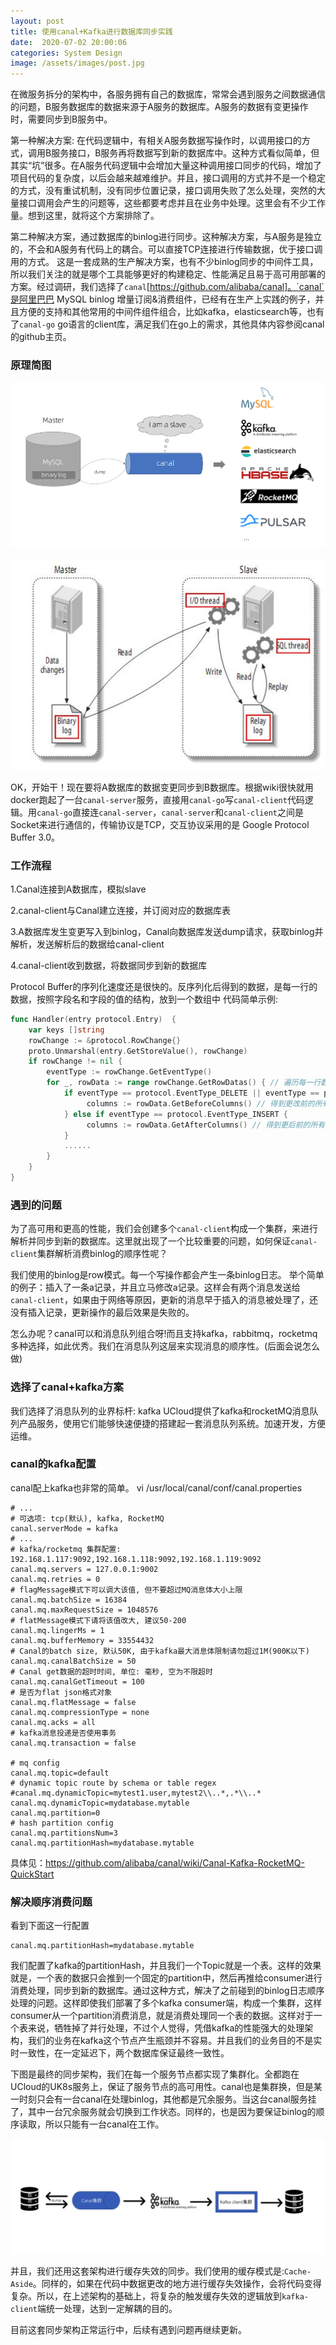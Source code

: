 ```yaml
---
layout: post
title: 使用canal+Kafka进行数据库同步实践
date:  2020-07-02 20:00:06
categories: System Design
image: /assets/images/post.jpg
---
```


在微服务拆分的架构中，各服务拥有自己的数据库，常常会遇到服务之间数据通信的问题，B服务数据库的数据来源于A服务的数据库。A服务的数据有变更操作时，需要同步到B服务中。

第一种解决方案: 在代码逻辑中，有相关A服务数据写操作时，以调用接口的方式，调用B服务接口，B服务再将数据写到新的数据库中。这种方式看似简单，但其实“坑”很多。在A服务代码逻辑中会增加大量这种调用接口同步的代码，增加了项目代码的复杂度，以后会越来越难维护。并且，接口调用的方式并不是一个稳定的方式，没有重试机制，没有同步位置记录，接口调用失败了怎么处理，突然的大量接口调用会产生的问题等，这些都要考虑并且在业务中处理。这里会有不少工作量。想到这里，就将这个方案排除了。

第二种解决方案，通过数据库的binlog进行同步。这种解决方案，与A服务是独立的，不会和A服务有代码上的耦合。可以直接TCP连接进行传输数据，优于接口调用的方式。
这是一套成熟的生产解决方案，也有不少binlog同步的中间件工具，所以我们关注的就是哪个工具能够更好的构建稳定、性能满足且易于高可用部署的方案。经过调研，我们选择了`canal`[https://github.com/alibaba/canal]。`canal`是阿里巴巴 MySQL binlog 增量订阅&消费组件，已经有在生产上实践的例子，并且方便的支持和其他常用的中间件组件组合，比如kafka，elasticsearch等，也有了`canal-go` go语言的client库，满足我们在go上的需求，其他具体内容参阅canal的github主页。

### 原理简图
![canal]( /assets/images/canal/canal.png "canal")

![canal]( /assets/images/canal/binlog.jpeg "canal")

OK，开始干！现在要将A数据库的数据变更同步到B数据库。根据wiki很快就用docker跑起了一台`canal-server`服务，直接用`canal-go`写`canal-client`代码逻辑。用`canal-go`直接连`canal-server`，`canal-server`和`canal-client`之间是Socket来进行通信的，传输协议是TCP，交互协议采用的是 Google Protocol Buffer 3.0。

### 工作流程
1.Canal连接到A数据库，模拟slave

2.canal-client与Canal建立连接，并订阅对应的数据库表

3.A数据库发生变更写入到binlog，Canal向数据库发送dump请求，获取binlog并解析，发送解析后的数据给canal-client

4.canal-client收到数据，将数据同步到新的数据库

Protocol Buffer的序列化速度还是很快的。反序列化后得到的数据，是每一行的数据，按照字段名和字段的值的结构，放到一个数组中
代码简单示例:
```go
func Handler(entry protocol.Entry)  {
	var keys []string
	rowChange := &protocol.RowChange{}
	proto.Unmarshal(entry.GetStoreValue(), rowChange)
	if rowChange != nil {
		eventType := rowChange.GetEventType()
		for _, rowData := range rowChange.GetRowDatas() { // 遍历每一行数据
			if eventType == protocol.EventType_DELETE || eventType == protocol.EventType_UPDATE {
				 columns := rowData.GetBeforeColumns() // 得到更改前的所有字段属性
			} else if eventType == protocol.EventType_INSERT {
				 columns := rowData.GetAfterColumns() // 得到更后前的所有字段属性
			}
			......
		}
	}
}
```

### 遇到的问题
为了高可用和更高的性能，我们会创建多个`canal-client`构成一个集群，来进行解析并同步到新的数据库。这里就出现了一个比较重要的问题，如何保证`canal-client`集群解析消费binlog的顺序性呢？

我们使用的binlog是row模式。每一个写操作都会产生一条binlog日志。
举个简单的例子：插入了一条a记录，并且立马修改a记录。这样会有两个消息发送给`canal-client`，如果由于网络等原因，更新的消息早于插入的消息被处理了，还没有插入记录，更新操作的最后效果是失败的。

怎么办呢？canal可以和消息队列组合呀!而且支持kafka，rabbitmq，rocketmq多种选择，如此优秀。我们在消息队列这层来实现消息的顺序性。(后面会说怎么做)

### 选择了canal+kafka方案
我们选择了消息队列的业界标杆: kafka
UCloud提供了kafka和rocketMQ消息队列产品服务，使用它们能够快速便捷的搭建起一套消息队列系统。加速开发，方便运维。

### canal的kafka配置
canal配上kafka也非常的简单。
vi /usr/local/canal/conf/canal.properties
```
# ...
# 可选项: tcp(默认), kafka, RocketMQ
canal.serverMode = kafka
# ...
# kafka/rocketmq 集群配置: 192.168.1.117:9092,192.168.1.118:9092,192.168.1.119:9092
canal.mq.servers = 127.0.0.1:9002
canal.mq.retries = 0
# flagMessage模式下可以调大该值, 但不要超过MQ消息体大小上限
canal.mq.batchSize = 16384
canal.mq.maxRequestSize = 1048576
# flatMessage模式下请将该值改大, 建议50-200
canal.mq.lingerMs = 1
canal.mq.bufferMemory = 33554432
# Canal的batch size, 默认50K, 由于kafka最大消息体限制请勿超过1M(900K以下)
canal.mq.canalBatchSize = 50
# Canal get数据的超时时间, 单位: 毫秒, 空为不限超时
canal.mq.canalGetTimeout = 100
# 是否为flat json格式对象
canal.mq.flatMessage = false
canal.mq.compressionType = none
canal.mq.acks = all
# kafka消息投递是否使用事务
canal.mq.transaction = false

# mq config
canal.mq.topic=default
# dynamic topic route by schema or table regex
#canal.mq.dynamicTopic=mytest1.user,mytest2\\..*,.*\\..*
canal.mq.dynamicTopic=mydatabase.mytable
canal.mq.partition=0
# hash partition config
canal.mq.partitionsNum=3
canal.mq.partitionHash=mydatabase.mytable
```
具体见：https://github.com/alibaba/canal/wiki/Canal-Kafka-RocketMQ-QuickStart

### 解决顺序消费问题

看到下面这一行配置
```
canal.mq.partitionHash=mydatabase.mytable
```
我们配置了kafka的partitionHash，并且我们一个Topic就是一个表。这样的效果就是，一个表的数据只会推到一个固定的partition中，然后再推给consumer进行消费处理，同步到新的数据库。通过这种方式，解决了之前碰到的binlog日志顺序处理的问题。这样即使我们部署了多个kafka consumer端，构成一个集群，这样consumer从一个partition消费消息，就是消费处理同一个表的数据。这样对于一个表来说，牺牲掉了并行处理，不过个人觉得，凭借kafka的性能强大的处理架构，我们的业务在kafka这个节点产生瓶颈并不容易。并且我们的业务目的不是实时一致性，在一定延迟下，两个数据库保证最终一致性。

下图是最终的同步架构，我们在每一个服务节点都实现了集群化。全都跑在UCloud的UK8s服务上，保证了服务节点的高可用性。canal也是集群换，但是某一时刻只会有一台canal在处理binlog，其他都是冗余服务。当这台canal服务挂了，其中一台冗余服务就会切换到工作状态。同样的，也是因为要保证binlog的顺序读取，所以只能有一台canal在工作。

![kafka]( /assets/images/canal/kafka7.png "kafka")

并且，我们还用这套架构进行缓存失效的同步。我们使用的缓存模式是:`Cache-Aside`。同样的，如果在代码中数据更改的地方进行缓存失效操作，会将代码变得复杂。所以，在上述架构的基础上，将复杂的触发缓存失效的逻辑放到`kafka-client`端统一处理，达到一定解耦的目的。

目前这套同步架构正常运行中，后续有遇到问题再继续更新。
